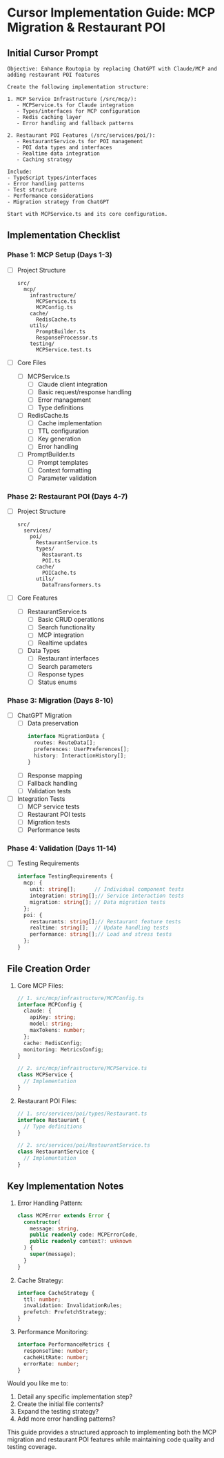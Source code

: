 # Cursor Implementation Guide: MCP Migration & Restaurant POI

## Initial Cursor Prompt
```
Objective: Enhance Routopia by replacing ChatGPT with Claude/MCP and adding restaurant POI features

Create the following implementation structure:

1. MCP Service Infrastructure (/src/mcp/):
   - MCPService.ts for Claude integration
   - Types/interfaces for MCP configuration
   - Redis caching layer
   - Error handling and fallback patterns

2. Restaurant POI Features (/src/services/poi/):
   - RestaurantService.ts for POI management
   - POI data types and interfaces
   - Realtime data integration
   - Caching strategy

Include:
- TypeScript types/interfaces
- Error handling patterns
- Test structure
- Performance considerations
- Migration strategy from ChatGPT

Start with MCPService.ts and its core configuration.
```

## Implementation Checklist

### Phase 1: MCP Setup (Days 1-3)
- [ ] Project Structure
  ```
  src/
    mcp/
      infrastructure/
        MCPService.ts
        MCPConfig.ts
      cache/
        RedisCache.ts
      utils/
        PromptBuilder.ts
        ResponseProcessor.ts
      testing/
        MCPService.test.ts
  ```

- [ ] Core Files
  - [ ] MCPService.ts
    - [ ] Claude client integration
    - [ ] Basic request/response handling
    - [ ] Error management
    - [ ] Type definitions

  - [ ] RedisCache.ts
    - [ ] Cache implementation
    - [ ] TTL configuration
    - [ ] Key generation
    - [ ] Error handling

  - [ ] PromptBuilder.ts
    - [ ] Prompt templates
    - [ ] Context formatting
    - [ ] Parameter validation

### Phase 2: Restaurant POI (Days 4-7)
- [ ] Project Structure
  ```
  src/
    services/
      poi/
        RestaurantService.ts
        types/
          Restaurant.ts
          POI.ts
        cache/
          POICache.ts
        utils/
          DataTransformers.ts
  ```

- [ ] Core Features
  - [ ] RestaurantService.ts
    - [ ] Basic CRUD operations
    - [ ] Search functionality
    - [ ] MCP integration
    - [ ] Realtime updates

  - [ ] Data Types
    - [ ] Restaurant interfaces
    - [ ] Search parameters
    - [ ] Response types
    - [ ] Status enums

### Phase 3: Migration (Days 8-10)
- [ ] ChatGPT Migration
  - [ ] Data preservation
    ```typescript
    interface MigrationData {
      routes: RouteData[];
      preferences: UserPreferences[];
      history: InteractionHistory[];
    }
    ```
  - [ ] Response mapping
  - [ ] Fallback handling
  - [ ] Validation tests

- [ ] Integration Tests
  - [ ] MCP service tests
  - [ ] Restaurant POI tests
  - [ ] Migration tests
  - [ ] Performance tests

### Phase 4: Validation (Days 11-14)
- [ ] Testing Requirements
  ```typescript
  interface TestingRequirements {
    mcp: {
      unit: string[];      // Individual component tests
      integration: string[];// Service interaction tests
      migration: string[]; // Data migration tests
    };
    poi: {
      restaurants: string[];// Restaurant feature tests
      realtime: string[];  // Update handling tests
      performance: string[];// Load and stress tests
    };
  }
  ```

## File Creation Order
1. Core MCP Files:
   ```typescript
   // 1. src/mcp/infrastructure/MCPConfig.ts
   interface MCPConfig {
     claude: {
       apiKey: string;
       model: string;
       maxTokens: number;
     };
     cache: RedisConfig;
     monitoring: MetricsConfig;
   }

   // 2. src/mcp/infrastructure/MCPService.ts
   class MCPService {
     // Implementation
   }
   ```

2. Restaurant POI Files:
   ```typescript
   // 1. src/services/poi/types/Restaurant.ts
   interface Restaurant {
     // Type definitions
   }

   // 2. src/services/poi/RestaurantService.ts
   class RestaurantService {
     // Implementation
   }
   ```

## Key Implementation Notes
1. Error Handling Pattern:
   ```typescript
   class MCPError extends Error {
     constructor(
       message: string,
       public readonly code: MCPErrorCode,
       public readonly context?: unknown
     ) {
       super(message);
     }
   }
   ```

2. Cache Strategy:
   ```typescript
   interface CacheStrategy {
     ttl: number;
     invalidation: InvalidationRules;
     prefetch: PrefetchStrategy;
   }
   ```

3. Performance Monitoring:
   ```typescript
   interface PerformanceMetrics {
     responseTime: number;
     cacheHitRate: number;
     errorRate: number;
   }
   ```

Would you like me to:
1. Detail any specific implementation step?
2. Create the initial file contents?
3. Expand the testing strategy?
4. Add more error handling patterns?

This guide provides a structured approach to implementing both the MCP migration and restaurant POI features while maintaining code quality and testing coverage.